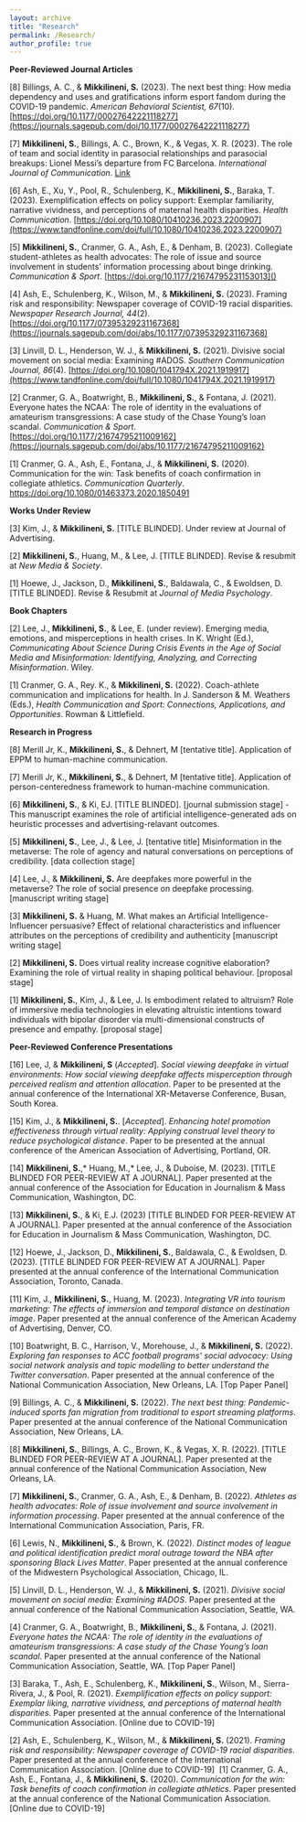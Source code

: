```yaml
---
layout: archive
title: "Research"
permalink: /Research/
author_profile: true
---
```



**Peer-Reviewed Journal Articles**

[8] Billings, A. C., & **Mikkilineni, S.** (2023). The next best thing: How media dependency and uses and gratifications inform esport fandom during the COVID-19 pandemic. _American Behavioral Scientist, 67_(10). [https://doi.org/10.1177/00027642221118277](https://journals.sagepub.com/doi/10.1177/00027642221118277)

[7] **Mikkilineni, S.**, Billings, A. C., Brown, K., & Vegas, X. R. (2023). The role of team and social identity in parasocial relationships and parasocial breakups: Lionel Messi’s departure from FC Barcelona. _International Journal of Communication_. ​[Link](https://ijoc.org/index.php/ijoc/article/view/20168/4258)

[6] Ash, E., Xu, Y., Pool, R., Schulenberg, K., **Mikkilineni, S.**, Baraka, T. (2023). Exemplification effects on policy support: Exemplar familiarity, narrative vividness, and perceptions of maternal health disparities. _Health Communication_. [https://doi.org/10.1080/10410236.2023.2200907](https://www.tandfonline.com/doi/full/10.1080/10410236.2023.2200907)

[5] **Mikkilineni, S.**, Cranmer, G. A., Ash, E., & Denham, B. (2023). Collegiate student-athletes as health advocates: The role of issue and source involvement in students' information processing about binge drinking. _Communication & Sport_. [https://doi.org/10.1177/21674795231153013]()

[4] Ash, E., Schulenberg, K., Wilson, M., & **Mikkilineni, S.** (2023). Framing risk and responsibility: Newspaper coverage of COVID-19 racial disparities. _Newspaper Research Journal, 44_(2). [https://doi.org/10.1177/07395329231167368](https://journals.sagepub.com/doi/abs/10.1177/07395329231167368)

[3] Linvill, D. L., Henderson, W. J., & **Mikkilineni, S.** (2021). Divisive social movement on social media: Examining #ADOS. _Southern Communication Journal, 86_(4). [https://doi.org/10.1080/1041794X.2021.1919917](https://www.tandfonline.com/doi/full/10.1080/1041794X.2021.1919917)

[2] Cranmer, G. A., Boatwright, B., **Mikkilineni, S.**, & Fontana, J. (2021). Everyone hates the NCAA: The role of identity in the evaluations of amateurism transgressions: A case study of the Chase Young’s loan scandal. _Communication & Sport_. ​[https://doi.org/10.1177/21674795211009162](https://journals.sagepub.com/doi/abs/10.1177/21674795211009162)

[1] Cranmer, G. A., Ash, E., Fontana, J., & **Mikkilineni, S.** (2020). Communication for the win: Task benefits of coach confirmation in collegiate athletics. _Communication Quarterly_. https://doi.org/10.1080/01463373.2020.1850491


**Works Under Review**

[3] Kim, J., & **Mikkilineni, S.** [TITLE BLINDED]. Under review at Journal of Advertising. 

[2] **Mikkilineni, S.**, Huang, M., & Lee, J. [TITLE BLINDED]. Revise & resubmit at _New Media & Society_. 

[1] Hoewe, J., Jackson, D., **Mikkilineni, S.**, Baldawala, C., & Ewoldsen, D. [TITLE BLINDED]. Revise & Resubmit at _Journal of Media Psychology_.


**Book Chapters**

[2] Lee, J., **Mikkilineni, S.**, & Lee, E. (under review). Emerging media, emotions, and misperceptions in health crises. In K. Wright (Ed.), _Communicating About Science During Crisis Events in the Age of Social Media and Misinformation: Identifying, Analyzing, and Correcting Misinformation_. Wiley.

[1] Cranmer, G. A., Rey. K., & **Mikkilineni, S.** (2022). Coach-athlete communication and implications for health. In J. Sanderson & M. Weathers (Eds.), _Health Communication and Sport: Connections, Applications, and Opportunities_. Rowman & Littlefield.

                                                              
**Research in Progress**

[8] Merill Jr, K., **Mikkilineni, S.**, & Dehnert, M [tentative title]. Application of EPPM to human-machine communication. 

[7] Merill Jr, K., **Mikkilineni, S.**, & Dehnert, M [tentative title]. Application of person-centeredness framework to human-machine communication. 
                   
[6] **Mikkilineni, S.**, & Ki, EJ. [TITLE BLINDED]. [journal submission stage] - This manuscript examines the role of artificial intelligence-generated ads on heuristic processes and advertising-relavant outcomes.         

[5] **Mikkilineni, S.**, Lee, J., & Lee, J. [tentative title] Misinformation in the metaverse: The role of agency and natural conversations on perceptions of credibility. [data collection stage]

[4] Lee, J., & **Mikkilineni, S.** Are deepfakes more powerful in the metaverse? The role of social presence on deepfake processing. [manuscript writing stage]

[3] **​Mikkilineni, S.** & Huang, M. What makes an Artificial Intelligence-Influencer persuasive? Effect of relational characteristics and influencer attributes on the perceptions of credibility and authenticity [manuscript writing stage]

[2] **Mikkilineni, S.** Does virtual reality increase cognitive elaboration? Examining the role of virtual reality in shaping political behaviour. [proposal stage]

[1] **Mikkilineni, S.**, Kim, J., & Lee, J. Is embodiment related to altruism? Role of immersive media technologies in elevating altruistic intentions toward individuals with bipolar disorder via multi-dimensional constructs of presence and empathy. [proposal stage]

**Peer-Reviewed Conference Presentations**

[16] Lee, J, & **Mikkilineni, S** (_Accepted_]. _Social viewing deepfake in virtual environments: How social viewing deepfake affects misperception through perceived realism and attention allocation_. Paper to be presented at the annual conference of the International XR-Metaverse Conference, Busan, South Korea.

[15] Kim, J., & **Mikkilineni, S.**. [_Accepted_]. _Enhancing hotel promotion effectiveness through virtual reality: Applying construal level theory to reduce psychological distance_. Paper to be presented at the annual conference of the American Association of Advertising, Portland, OR.

[14] **Mikkilineni, S.**,* Huang, M.,*  Lee, J., & Duboise, M. (2023). [TITLE BLINDED FOR PEER-REVIEW AT A JOURNAL]. Paper presented at the annual conference of the Association for Education in Journalism & Mass Communication, Washington, DC.

[13] **Mikkilineni, S.**, & Ki, E.J. (2023) [TITLE BLINDED FOR PEER-REVIEW AT A JOURNAL]. Paper presented at the annual conference of the Association for Education in Journalism & Mass Communication, Washington, DC.

[12] Hoewe, J., Jackson, D., **Mikkilineni, S.**, Baldawala, C., & Ewoldsen, D. (2023). [TITLE BLINDED FOR PEER-REVIEW AT A JOURNAL]. Paper presented at the annual conference of the International Communication Association, Toronto, Canada.

[11] Kim, J., **Mikkilineni, S.**, Huang, M. (2023). _Integrating VR into tourism marketing: The effects of immersion and temporal distance on destination image_. Paper presented at the annual conference of the American Academy of Advertising, Denver, CO. 

[10] Boatwright, B. C., Harrison, V., Morehouse, J., & **Mikkilineni, S.** (2022). _Exploring fan responses to ACC football programs' social advocacy: Using social network analysis and topic modelling to better understand the Twitter conversation_. Paper presented at the annual conference of the National Communication Association, New Orleans, LA. [Top Paper Panel]

[9] Billings, A. C., & **Mikkilineni, S.** (2022). _The next best thing: Pandemic-induced sports fan migration from traditional to esport streaming platforms_. Paper presented at the annual conference of the National Communication Association, New Orleans, LA.

[8] **Mikkilineni, S.**, Billings, A. C., Brown, K., & Vegas, X. R. (2022). [TITLE BLINDED FOR PEER-REVIEW AT A JOURNAL]. Paper presented at the annual conference of the National Communication Association, New Orleans, LA.

[7] **Mikkilineni, S.**, Cranmer, G. A., Ash, E., & Denham, B. (2022). _Athletes as health advocates: Role of issue involvement and source involvement in information processing_. Paper presented at the annual conference of the International Communication Association, Paris, FR.

[6] Lewis, N., **Mikkilineni, S.**, & Brown, K. (2022). _Distinct modes of league and political identification predict moral outrage toward the NBA after sponsoring Black Lives Matter_. Paper presented at the annual conference of the Midwestern Psychological Association, Chicago, IL.

[5] Linvill, D. L., Henderson, W. J., & **Mikkilineni, S.** (2021). _Divisive social movement on social media: Examining #ADOS_. Paper presented at the annual conference of the National Communication Association, Seattle, WA.  

[4] Cranmer, G. A., Boatwright, B., **Mikkilineni, S.**, & Fontana, J. (2021). _Everyone hates the NCAA: The role of identity in the evaluations of amateurism transgressions: A case study of the Chase Young’s loan scandal_. Paper presented at the annual conference of the National Communication Association, Seattle, WA. [Top Paper Panel]

[3] Baraka, T., Ash, E., Schulenberg, K., **Mikkilineni, S.**, Wilson, M., Sierra-Rivera, J., & Pool, R. (2021). _Exemplification effects on policy support: Exemplar liking, narrative vividness, and perceptions of maternal health disparities_. Paper presented at the annual conference of the International Communication Association. [Online due to COVID-19]

[2] Ash, E., Schulenberg, K., Wilson, M., & **Mikkilineni, S.** (2021). _Framing risk and responsibility: Newspaper coverage of COVID-19 racial disparities_. Paper presented at the annual conference of the International Communication Association. [Online due to COVID-19]
​
[1] Cranmer, G. A., Ash, E., Fontana, J., & **Mikkilineni, S.** (2020). _Communication for the win: Task benefits of coach confirmation in collegiate athletics_. Paper presented at the annual conference of the National Communication Association. [Online due to COVID-19]


